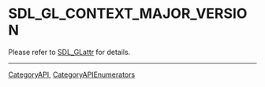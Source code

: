# SDL_GL_CONTEXT_MAJOR_VERSION

Please refer to [SDL_GLattr](SDL_GLattr) for details.

----
[CategoryAPI](CategoryAPI), [CategoryAPIEnumerators](CategoryAPIEnumerators)


